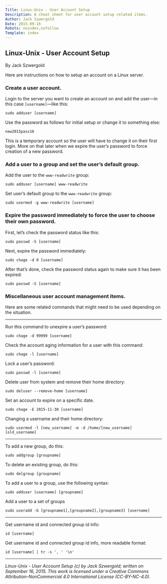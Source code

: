 ```yaml
---
Title: Linux-Unix - User Account Setup
Description: A cheat sheet for user account setup related items.
Author: Jack Szwergold
Date: 2015-09-16
Robots: noindex,nofollow
Template: index
---
```


## Linux-Unix - User Account Setup

By Jack Szwergold

Here are instructions on how to setup an account on a Linux server.

### Create a user account.

Login to the server you want to create an account on and add the user—in this case `[username]`—like this:

    sudo adduser [username]

Use the password as follows for initial setup or change it to something else:

    new2015pass16

This is a temporary account so the user will have to change it on their first login. More on that later when we expire the user’s password to force creation of a new password.

### Add a user to a group and set the user’s default group.

Add the user to the `www-readwrite` group:

    sudo adduser [username] www-readwrite

Set user’s default group to the `www-readwrite` group:

    sudo usermod -g www-readwrite [username]

### Expire the password immediately to force the user to choose their own password.

First, let’s check the password status like this:

    sudo passwd -S [username]

Next, expire the password immediately:

    sudo chage -d 0 [username]

After that’s done, check the password status again to make sure it has been expired:

    sudo passwd -S [username]

### Miscellaneous user account management items.

Here are some related commands that might need to be used depending on the situation.

***

Run this command to unexpire a user’s password:

    sudo chage -d 99999 [username]

Check the account aging information for a user with this command:

    sudo chage -l [username]

Lock a user’s password:

    sudo passwd -l [username]

Delete user from system and remove their home directory:

    sudo deluser --remove-home [username]

Set an account to expire on a specific date.

    sudo chage -E 2015-11-30 [username]

Changing a username and their home directory:

    sudo usermod -l [new_username] -m -d /home/[new_username] [old_username]

***

To add a new group, do this:

    sudo addgroup [groupname]

To delete an existing group, do this:

    sudo delgroup [groupname]

To add a user to a group, use the following syntax:

    sudo adduser [username] [groupname]

Add a user to a set of groups

    sudo useradd -G [groupname1],[groupname2],[groupname3] [username]

***

Get username id and connected group id info:

    id [username]

Get username id and connected group id info, more readable format:

    id [username] | tr -s ', ' '\n'

***

*Linux-Unix - User Account Setup (c) by Jack Szwergold; written on September 16, 2015. This work is licensed under a Creative Commons Attribution-NonCommercial 4.0 International License (CC-BY-NC-4.0).*